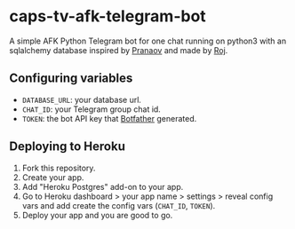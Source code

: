 # caps-tv-afk-telegram-bot
A simple AFK Python Telegram bot for one chat running
 on python3 with an sqlalchemy database inspired by [Pranaov](https://t.me/pranaovs) and made by [Roj](https://t.me/rojserbest).

## Configuring variables

- `DATABASE_URL`: your database url.
- `CHAT_ID`: your Telegram group chat id.
- `TOKEN`: the bot API key that [Botfather](https://t.me/botfather) generated.


## Deploying to Heroku

1. Fork this repository.
2. Create your app.
3. Add "Heroku Postgres" add-on to your app.
4. Go to Heroku dashboard > your app name > settings > reveal config vars and add create the config vars (`CHAT_ID`, `TOKEN`).
5. Deploy your app and you are good to go. 
